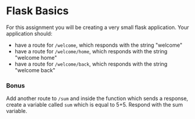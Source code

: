 # Flask Basics

For this assignment you will be creating a very small flask application. Your application should:

- have a route for `/welcome`, which responds with the string "welcome"
- have a route for `/welcome/home`, which responds with the string "welcome home"
- have a route for `/welcome/back`, which responds with the string "welcome back"

### Bonus

Add another route to `/sum` and inside the function which sends a response, create a variable called `sum` which is equal to 5+5. Respond with the sum variable.